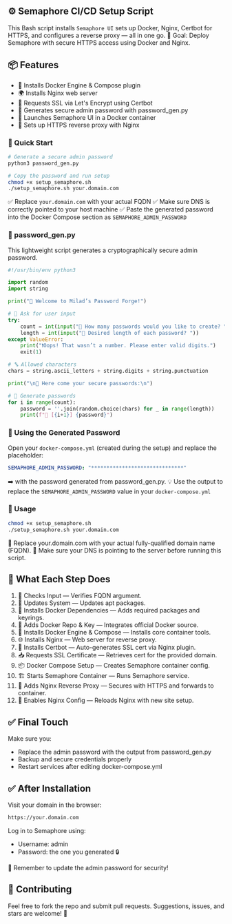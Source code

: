 ## ⚙️ Semaphore CI/CD Setup Script

This Bash script installs `Semaphore UI` sets up Docker, Nginx, Certbot for HTTPS, and configures a reverse proxy — all in one go.
🎯 Goal: Deploy Semaphore with secure HTTPS access using Docker and Nginx.

## 📦 Features

- 🐳 Installs Docker Engine & Compose plugin
- 🌍 Installs Nginx web server
- 🔐 Requests SSL via Let's Encrypt using Certbot
- 🔐 Generates secure admin password with password_gen.py
- 🚀 Launches Semaphore UI in a Docker container
- 🔗 Sets up HTTPS reverse proxy with Nginx

### 🚀 Quick Start
```bash
# Generate a secure admin password
python3 password_gen.py

# Copy the password and run setup
chmod +x setup_semaphore.sh
./setup_semaphore.sh your.domain.com
```

✅ Replace `your.domain.com` with your actual FQDN
✅ Make sure DNS is correctly pointed to your host machine ✅ Paste the generated password into the Docker Compose section as `SEMAPHORE_ADMIN_PASSWORD`

### 🔐 password_gen.py

This lightweight script generates a cryptographically secure admin password.
```python
#!/usr/bin/env python3

import random
import string

print("🔐 Welcome to Milad’s Password Forge!")

# 💬 Ask for user input
try:
    count = int(input("🧮 How many passwords would you like to create? "))
    length = int(input("📏 Desired length of each password? "))
except ValueError:
    print("❗Oops! That wasn’t a number. Please enter valid digits.")
    exit(1)

# 🔤 Allowed characters
chars = string.ascii_letters + string.digits + string.punctuation

print("\n🎁 Here come your secure passwords:\n")

# 🧪 Generate passwords
for i in range(count):
    password = ''.join(random.choice(chars) for _ in range(length))
    print(f"🔑 [{i+1}] {password}")
```

### 📄 Using the Generated Password
Open your `docker-compose.yml` (created during the setup) and replace the placeholder:

```yaml
SEMAPHORE_ADMIN_PASSWORD: "******************************"
```
➡️ with the password generated from password_gen.py.
💡 Use the output to replace the `SEMAPHORE_ADMIN_PASSWORD` value in your `docker-compose.yml`

### 🔧 Usage
```bash
chmod +x setup_semaphore.sh
./setup_semaphore.sh your.domain.com
```

🔸 Replace your.domain.com with your actual fully-qualified domain name (FQDN).
🔸 Make sure your DNS is pointing to the server before running this script.

## 📜 What Each Step Does

1. 🧾 Checks Input — Verifies FQDN argument.
2. 🔄 Updates System — Updates apt packages.
3. 🐳 Installs Docker Dependencies — Adds required packages and keyrings.
4. 🔐 Adds Docker Repo & Key — Integrates official Docker source.
5. 🚀 Installs Docker Engine & Compose — Installs core container tools.
6. 🌐 Installs Nginx — Web server for reverse proxy.
7. 🔐 Installs Certbot — Auto-generates SSL cert via Nginx plugin.
8. 📥 Requests SSL Certificate — Retrieves cert for the provided domain.
9. 📦 Docker Compose Setup — Creates Semaphore container config.
10. 🏗️ Starts Semaphore Container — Runs Semaphore service.
11. 🧩 Adds Nginx Reverse Proxy — Secures with HTTPS and forwards to container.
12. 🔗 Enables Nginx Config — Reloads Nginx with new site setup.

## ✅ Final Touch

Make sure you:

- Replace the admin password with the output from password_gen.py
- Backup and secure credentials properly
- Restart services after editing docker-compose.yml

## ✅ After Installation

Visit your domain in the browser:
```bash
https://your.domain.com
```

Log in to Semaphore using:

- Username: admin
- Password: the one you generated 🔒

🚨 Remember to update the admin password for security!

## 🤝 Contributing
Feel free to fork the repo and submit pull requests. Suggestions, issues, and stars are welcome! 🌟